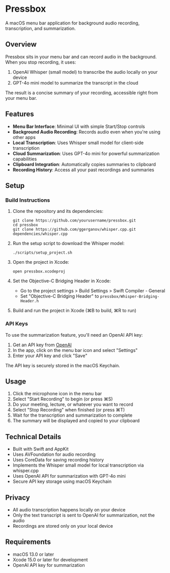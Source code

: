 # Pressbox

A macOS menu bar application for background audio recording, transcription, and summarization.

## Overview

Pressbox sits in your menu bar and can record audio in the background. When you stop recording, it uses:

1. OpenAI Whisper (small model) to transcribe the audio locally on your device
2. GPT-4o mini model to summarize the transcript in the cloud

The result is a concise summary of your recording, accessible right from your menu bar.

## Features

- **Menu Bar Interface**: Minimal UI with simple Start/Stop controls
- **Background Audio Recording**: Records audio even when you're using other apps
- **Local Transcription**: Uses Whisper small model for client-side transcription
- **Cloud Summarization**: Uses GPT-4o mini for powerful summarization capabilities
- **Clipboard Integration**: Automatically copies summaries to clipboard
- **Recording History**: Access all your past recordings and summaries

## Setup

### Build Instructions

1. Clone the repository and its dependencies:
   ```
   git clone https://github.com/yourusername/pressbox.git
   cd pressbox
   git clone https://github.com/ggerganov/whisper.cpp.git dependencies/whisper.cpp
   ```

2. Run the setup script to download the Whisper model:
   ```
   ./scripts/setup_project.sh
   ```

3. Open the project in Xcode:
   ```
   open pressbox.xcodeproj
   ```

4. Set the Objective-C Bridging Header in Xcode:
   - Go to the project settings > Build Settings > Swift Compiler - General
   - Set "Objective-C Bridging Header" to `pressbox/Whisper-Bridging-Header.h`

5. Build and run the project in Xcode (⌘B to build, ⌘R to run)

### API Keys

To use the summarization feature, you'll need an OpenAI API key:

1. Get an API key from [OpenAI](https://platform.openai.com/api-keys)
2. In the app, click on the menu bar icon and select "Settings"
3. Enter your API key and click "Save"

The API key is securely stored in the macOS Keychain.

## Usage

1. Click the microphone icon in the menu bar
2. Select "Start Recording" to begin (or press ⌘S)
3. Do your meeting, lecture, or whatever you want to record
4. Select "Stop Recording" when finished (or press ⌘T)
5. Wait for the transcription and summarization to complete
6. The summary will be displayed and copied to your clipboard

## Technical Details

- Built with Swift and AppKit
- Uses AVFoundation for audio recording
- Uses CoreData for saving recording history
- Implements the Whisper small model for local transcription via whisper.cpp
- Uses OpenAI API for summarization with GPT-4o mini
- Secure API key storage using macOS Keychain

## Privacy

- All audio transcription happens locally on your device
- Only the text transcript is sent to OpenAI for summarization, not the audio
- Recordings are stored only on your local device

## Requirements

- macOS 13.0 or later
- Xcode 15.0 or later for development
- OpenAI API key for summarization